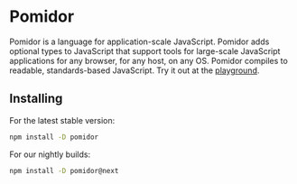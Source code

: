 # Pomidor

Pomidor is a language for application-scale JavaScript. Pomidor adds optional types to JavaScript that support tools for large-scale JavaScript applications for any browser, for any host, on any OS. Pomidor compiles to readable, standards-based JavaScript. Try it out at the [playground](https://www.typescriptlang.org/play/).

## Installing

For the latest stable version:

```bash
npm install -D pomidor
```

For our nightly builds:

```bash
npm install -D pomidor@next
```
